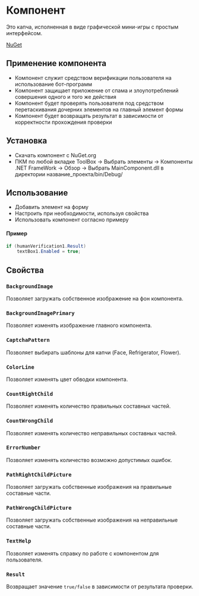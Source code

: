 # Компонент
Это капча, исполненная в виде графической мини-игры с простым интерфейсом.

[NuGet](https://www.nuget.org/packages/HumanVerification)

## Применение компонента

* Компонент служит средством верификации пользователя на использование бот-программ
* Компонент защищает приложение от спама и злоупотреблений совершения одного и того же действия
* Компонент будет проверять пользователя под средством перетаскивания дочерних элементов на главный элемент формы
* Компонент будет возвращать результат в зависимости от корректности прохождения проверки

## Установка

* Скачать компонент с NuGet.org
* ПКМ по любой вкладке ToolBox -> Выбрать элементы -> Компоненты .NET FrameWork -> Обзор -> Выбрать MainComponent.dll в директории название_проекта/bin/Debug/ 

## Использование

* Добавить элемент на форму
* Настроить при необходимости, используя свойства
* Использовать компонент согласно примеру
#### Пример
```C#
if (humanVerification1.Result) 
    textBox1.Enabled = true;
```

## Свойства

###	`BackgroundImage`
Позволяет загружать собственное изображение на фон компонента.
###	`BackgroundImagePrimary`
Позволяет изменять изображение главного компонента.
###	`CaptchaPattern`
Позволяет выбирать шаблоны для капчи (Face, Refrigerator, Flower).
###	`ColorLine`
Позволяет изменять цвет обводки компонента.
###	`CountRightChild`
Позволяет изменять количество правильных составных частей.
###	`CountWrongChild`
Позволяет изменять количество неправильных составных частей.
###	`ErrorNumber`
Позволяет изменять количество возможно допустимых ошибок.
###	`PathRightChildPicture`
Позволяет загружать собственные изображения на правильные составные части.
###	`PathWrongChildPicture`
Позволяет загружать собственные изображения на неправильные составные части.
###	`TextHelp`
Позволяет изменять справку по работе с компонентом для пользователя.
###	`Result`
Возвращает значение `true/false` в зависимости от результата проверки.


